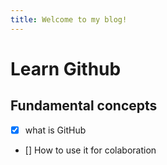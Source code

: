 ```yaml
---
title: Welcome to my blog!
---
```


# Learn Github
## Fundamental concepts
- [X] what is GitHub
- [] How to use it for colaboration
